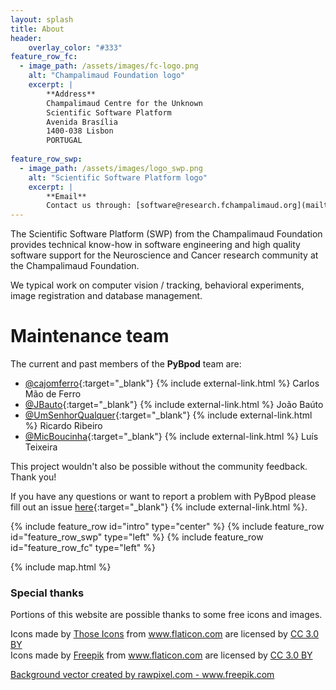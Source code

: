 ```yaml
---
layout: splash
title: About
header:
    overlay_color: "#333"
feature_row_fc:
  - image_path: /assets/images/fc-logo.png
    alt: "Champalimaud Foundation logo"
    excerpt: |
        **Address**  
        Champalimaud Centre for the Unknown  
        Scientific Software Platform  
        Avenida Brasília  
        1400-038 Lisbon  
        PORTUGAL  
    
feature_row_swp:
  - image_path: /assets/images/logo_swp.png
    alt: "Scientific Software Platform logo"
    excerpt: |
        **Email**  
        Contact us through: [software@research.fchampalimaud.org](mailto:software@research.fchampalimaud.org)  
---
```


The Scientific Software Platform (SWP) from the Champalimaud Foundation provides technical know-how in software engineering and high quality software support for the Neuroscience and Cancer research community at the Champalimaud Foundation.

We typical work on computer vision / tracking, behavioral experiments, image registration and database management.

# Maintenance team #
The current and past members of the **PyBpod** team are:
* [@cajomferro](https://github.com/cajomferro/){:target="_blank"} {% include external-link.html %} Carlos Mão de Ferro
* [@JBauto](https://github.com/JBauto){:target="_blank"} {% include external-link.html %} João Baúto
* [@UmSenhorQualquer](https://github.com/UmSenhorQualquer/){:target="_blank"} {% include external-link.html %} Ricardo Ribeiro
* [@MicBoucinha](https://github.com/MicBoucinha/){:target="_blank"} {% include external-link.html %} Luís Teixeira

This project wouldn't also be possible without the community feedback. Thank you!

If you have any questions or want to report a problem with PyBpod please fill out an issue [here](https://bitbucket.org/fchampalimaud/pybpod/issues?status=new&status=open>){:target="_blank"} {% include external-link.html %}.

{% include feature_row id="intro" type="center" %}
{% include feature_row id="feature_row_swp" type="left" %}
{% include feature_row id="feature_row_fc" type="left" %}

{% include map.html %}


### Special thanks ###
Portions of this website are possible thanks to some free icons and images.

<div>Icons made by <a href="https://www.flaticon.com/authors/those-icons" title="Those Icons">Those Icons</a> from <a href="https://www.flaticon.com/"                 title="Flaticon">www.flaticon.com</a> are licensed by <a href="http://creativecommons.org/licenses/by/3.0/"                 title="Creative Commons BY 3.0" target="_blank">CC 3.0 BY</a></div>

<div>Icons made by <a href="https://www.flaticon.com/authors/freepik" title="Freepik">Freepik</a> from <a href="https://www.flaticon.com/"                 title="Flaticon">www.flaticon.com</a> are licensed by <a href="http://creativecommons.org/licenses/by/3.0/"                 title="Creative Commons BY 3.0" target="_blank">CC 3.0 BY</a></div>

<a href="https://www.freepik.com/free-photos-vectors/background">Background vector created by rawpixel.com - www.freepik.com</a>

[jekyll-organization]: https://github.com/jekyll